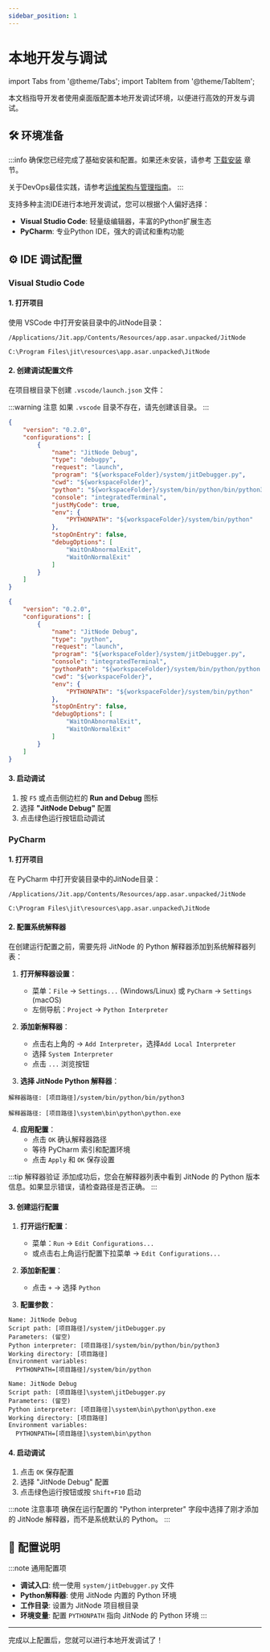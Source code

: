 ```yaml
---
sidebar_position: 1
---
```


# 本地开发与调试

import Tabs from '@theme/Tabs';
import TabItem from '@theme/TabItem';

本文档指导开发者使用桌面版配置本地开发调试环境，以便进行高效的开发与调试。

## 🛠️ 环境准备

:::info 
确保您已经完成了基础安装和配置。如果还未安装，请参考 [下载安装](../00快速上手/01下载安装.md) 章节。

关于DevOps最佳实践，请参考[运维架构与管理指南](../03开发指南/03运维平台/01运维架构与管理指南.md)。
:::

支持多种主流IDE进行本地开发调试，您可以根据个人偏好选择：

- **Visual Studio Code**: 轻量级编辑器，丰富的Python扩展生态
- **PyCharm**: 专业Python IDE，强大的调试和重构功能

## ⚙️ IDE 调试配置

### Visual Studio Code

#### 1. 打开项目

使用 VSCode 中打开安装目录中的JitNode目录：

```shell title="MacOS中的路径"
/Applications/Jit.app/Contents/Resources/app.asar.unpacked/JitNode
```

```shell title="Windows中的路径"
C:\Program Files\jit\resources\app.asar.unpacked\JitNode
```

#### 2. 创建调试配置文件

在项目根目录下创建 `.vscode/launch.json` 文件：

:::warning 注意
如果 `.vscode` 目录不存在，请先创建该目录。
:::

<Tabs>
  <TabItem value="vscode-mac" label="🍎 macOS / Linux" default>

```json title=".vscode/launch.json"
{
    "version": "0.2.0",
    "configurations": [
        {
            "name": "JitNode Debug",
            "type": "debugpy",
            "request": "launch",
            "program": "${workspaceFolder}/system/jitDebugger.py",
            "cwd": "${workspaceFolder}",
            "python": "${workspaceFolder}/system/bin/python/bin/python3",
            "console": "integratedTerminal",
            "justMyCode": true,
            "env": {
                "PYTHONPATH": "${workspaceFolder}/system/bin/python"
            },
            "stopOnEntry": false,
            "debugOptions": [
                "WaitOnAbnormalExit",
                "WaitOnNormalExit"
            ]
        }
    ]
}
```

  </TabItem>
  <TabItem value="vscode-windows" label="🪟 Windows">

```json title=".vscode/launch.json"
{
    "version": "0.2.0",
    "configurations": [
        {
            "name": "JitNode Debug",
            "type": "python",
            "request": "launch",
            "program": "${workspaceFolder}/system/jitDebugger.py",
            "console": "integratedTerminal",
            "pythonPath": "${workspaceFolder}/system/bin/python/python.exe",
            "cwd": "${workspaceFolder}",
            "env": {
                "PYTHONPATH": "${workspaceFolder}/system/bin/python"
            },
            "stopOnEntry": false,
            "debugOptions": [
                "WaitOnAbnormalExit",
                "WaitOnNormalExit"
            ]
        }
    ]
}
```

  </TabItem>
</Tabs>

#### 3. 启动调试

1. 按 `F5` 或点击侧边栏的 **Run and Debug** 图标
2. 选择 **"JitNode Debug"** 配置
3. 点击绿色运行按钮启动调试

### PyCharm

#### 1. 打开项目

在 PyCharm 中打开安装目录中的JitNode目录：

```shell title="MacOS中的路径"
/Applications/Jit.app/Contents/Resources/app.asar.unpacked/JitNode
```

```shell title="Windows中的路径"
C:\Program Files\jit\resources\app.asar.unpacked\JitNode
```

#### 2. 配置系统解释器

在创建运行配置之前，需要先将 JitNode 的 Python 解释器添加到系统解释器列表：

1. **打开解释器设置**：
   - 菜单：`File` → `Settings...` (Windows/Linux) 或 `PyCharm` → `Settings` (macOS)
   - 左侧导航：`Project` → `Python Interpreter`

2. **添加新解释器**：
   - 点击右上角的 → `Add Interpreter`，选择`Add Local Interpreter`
   - 选择 `System Interpreter`
   - 点击 `...` 浏览按钮

3. **选择 JitNode Python 解释器**：

<Tabs>
  <TabItem value="pycharm-interp-mac" label="🍎 macOS / Linux" default>

```
解释器路径: [项目路径]/system/bin/python/bin/python3
```

  </TabItem>
  <TabItem value="pycharm-interp-windows" label="🪟 Windows">

```
解释器路径: [项目路径]\system\bin\python\python.exe
```

  </TabItem>
</Tabs>

4. **应用配置**：
   - 点击 `OK` 确认解释器路径
   - 等待 PyCharm 索引和配置环境
   - 点击 `Apply` 和 `OK` 保存设置

:::tip 解释器验证
添加成功后，您会在解释器列表中看到 JitNode 的 Python 版本信息。如果显示错误，请检查路径是否正确。
:::

#### 3. 创建运行配置

1. **打开运行配置**：
   - 菜单：`Run` → `Edit Configurations...`
   - 或点击右上角运行配置下拉菜单 → `Edit Configurations...`

2. **添加新配置**：
   - 点击 `+` → 选择 `Python`

3. **配置参数**：

<Tabs>
  <TabItem value="pycharm-mac" label="🍎 macOS / Linux" default>

```
Name: JitNode Debug
Script path: [项目路径]/system/jitDebugger.py
Parameters: (留空)
Python interpreter: [项目路径]/system/bin/python/bin/python3
Working directory: [项目路径]
Environment variables:
  PYTHONPATH=[项目路径]/system/bin/python
```

  </TabItem>
  <TabItem value="pycharm-windows" label="🪟 Windows">

```
Name: JitNode Debug
Script path: [项目路径]\system\jitDebugger.py
Parameters: (留空)
Python interpreter: [项目路径]\system\bin\python\python.exe
Working directory: [项目路径]
Environment variables:
  PYTHONPATH=[项目路径]\system\bin\python
```

  </TabItem>
</Tabs>

#### 4. 启动调试

1. 点击 `OK` 保存配置
2. 选择 "JitNode Debug" 配置
3. 点击绿色运行按钮或按 `Shift+F10` 启动

:::note 注意事项
确保在运行配置的 "Python interpreter" 字段中选择了刚才添加的 JitNode 解释器，而不是系统默认的 Python。
:::

## 📝 配置说明

:::note 通用配置项
- **调试入口**: 统一使用 `system/jitDebugger.py` 文件
- **Python解释器**: 使用 JitNode 内置的 Python 环境
- **工作目录**: 设置为 JitNode 项目根目录
- **环境变量**: 配置 `PYTHONPATH` 指向 JitNode 的 Python 环境
:::

---

完成以上配置后，您就可以进行本地开发调试了！
